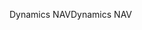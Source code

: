 <span data-ttu-id="26938-101">Dynamics NAV</span><span class="sxs-lookup"><span data-stu-id="26938-101">Dynamics NAV</span></span>